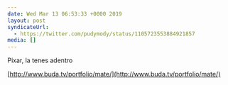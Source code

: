 ```yaml
---
date: Wed Mar 13 06:53:33 +0000 2019
layout: post
syndicateUrl:
  - https://twitter.com/pudymody/status/1105723553884921857
media: []
---
```

Pixar, la tenes adentro

[http://www.buda.tv/portfolio/mate/](http://www.buda.tv/portfolio/mate/)

